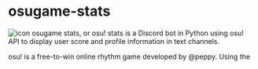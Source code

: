 # osugame-stats

![icon](https://imgur.com/a/jn0I8XY)
osugame stats, or osu! stats is a Discord bot in Python using osu! API to display user score and profile information in text channels.<br />

osu! is a free-to-win online rhythm game developed by @peppy. Using the 

